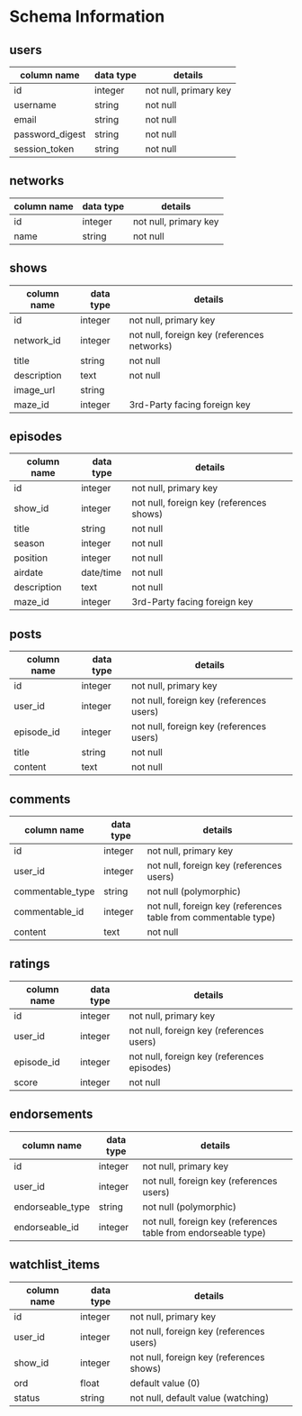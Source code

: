 # Schema Information

## users
column name       | data type | details
------------------|-----------|-----------------------
id                | integer   | not null, primary key
username          | string    | not null
email             | string    | not null
password_digest   | string    | not null
session_token     | string    | not null

## networks
column name       | data type | details
------------------|-----------|------------------------
id                | integer   | not null, primary key
name              | string    | not null

## shows
column name       | data type | details
------------------|-----------|------------------------
id                | integer   | not null, primary key
network_id        | integer   | not null, foreign key (references networks)
title             | string    | not null
description       | text      | not null
image_url         | string    |
maze_id           | integer   | 3rd-Party facing foreign key

## episodes
column name       | data type | details
------------------|-----------|------------------------
id                | integer   | not null, primary key
show_id           | integer   | not null, foreign key (references shows)
title             | string    | not null
season            | integer   | not null
position          | integer   | not null
airdate           | date/time | not null
description       | text      | not null
maze_id           | integer   | 3rd-Party facing foreign key

## posts
column name       | data type | details
------------------|-----------|------------------------
id                | integer   | not null, primary key
user_id           | integer   | not null, foreign key (references users)
episode_id        | integer   | not null, foreign key (references users)
title             | string    | not null
content           | text      | not null

## comments
column name       | data type | details
------------------|-----------|------------------------
id                | integer   | not null, primary key
user_id           | integer   | not null, foreign key (references users)
commentable_type  | string    | not null (polymorphic)
commentable_id    | integer   | not null, foreign key (references table from commentable type)
content           | text      | not null

## ratings
column name       | data type | details
------------------|-----------|------------------------
id                | integer   | not null, primary key
user_id           | integer   | not null, foreign key (references users)
episode_id        | integer   | not null, foreign key (references episodes)
score             | integer   | not null

## endorsements
column name         | data type | details
------------------|-----------|------------------------
id                | integer   | not null, primary key
user_id           | integer   | not null, foreign key (references users)
endorseable_type  | string    | not null (polymorphic)
endorseable_id    | integer   | not null, foreign key (references table from endorseable type)

## watchlist_items
column name       | data type | details
------------------|-----------|------------------------
id                | integer   | not null, primary key
user_id           | integer   | not null, foreign key (references users)
show_id           | integer   | not null, foreign key (references shows)
ord               | float     | default value (0)
status            | string    | not null, default value (watching)
